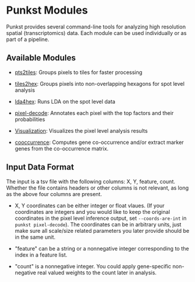 # Punkst Modules

Punkst provides several command-line tools for analyzing high resolution spatial (transcriptomics) data. Each module can be used individually or as part of a pipeline.

## Available Modules

- [pts2tiles](pts2tiles.md): Groups pixels to tiles for faster processing
- [tiles2hex](tiles2hex.md): Groups pixels into non-overlapping hexagons for spot level analysis
- [lda4hex](lda4hex.md): Runs LDA on the spot level data
- [pixel-decode](pixel-decode.md): Annotates each pixel with the top factors and their probabilities
- [Visualization](visualization.md): Visualizes the pixel level analysis results

- [cooccurrence](coexp.md): Computes gene co-occurrence and/or extract marker genes from the co-occurrence matrix.
<!-- - [nmf-pois-log1p](poisnmf.md): Fits a Poisson NMF model with a log(1+x) link. -->

## Input Data Format

The input is a tsv file with the following columns: X, Y, feature, count. Whether the file contains headers or other columns is not relevant, as long as the above four columns are present.

- X, Y coordinates can be either integer or float vlaues. (If your coordinates are integers and you would like to keep the original coordinates in the pixel level inference output, set `--coords-are-int` in `punkst pixel-decode`). The coordinates can be in arbitrary units, just make sure all scale/size related parameters you later provide should be in the same unit.

- "feature" can be a string or a nonnegative integer corresponding to the index in a feature list.

- "count" is a nonnegative integer. You could apply gene-specific non-negative real valued weights to the count later in analysis.
